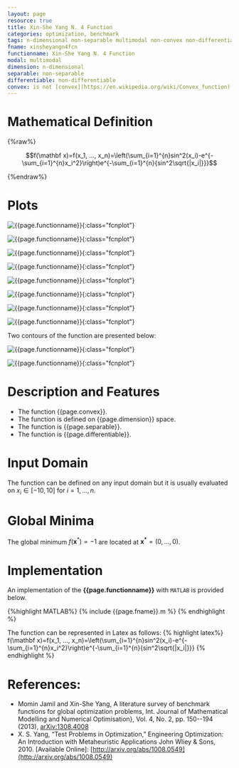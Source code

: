```yaml
---
layout: page
resource: true
title: Xin-She Yang N. 4 Function
categories: optimization, benchmark
tags: n-dimensional non-separable multimodal non-convex non-differentiable
fname: xinsheyangn4fcn
functionname: Xin-She Yang N. 4 Function
modal: multimodal
dimension: n-dimensional
separable: non-separable
differentiable: non-differentiable
convex: is not [convex](https://en.wikipedia.org/wiki/Convex_function)
---
```



# Mathematical Definition

{%raw%}

$$f(\mathbf x)=f(x_1, ..., x_n)=\left(\sum_{i=1}^{n}sin^2(x_i)-e^{-\sum_{i=1}^{n}x_i^2}\right)e^{-\sum_{i=1}^{n}{sin^2\sqrt{|x_i|}}}$$

{%endraw%}

# Plots
![{{page.functionname}}]({{site.baseurl}}/benchmarkfcns/plots/{{page.fname}}.png){:class="fcnplot"}

![{{page.functionname}}]({{site.baseurl}}/benchmarkfcns/plots/{{page.fname}}_2.png){:class="fcnplot"}

![{{page.functionname}}]({{site.baseurl}}/benchmarkfcns/plots/{{page.fname}}_3.png){:class="fcnplot"}

![{{page.functionname}}]({{site.baseurl}}/benchmarkfcns/plots/{{page.fname}}_4.png){:class="fcnplot"}

![{{page.functionname}}]({{site.baseurl}}/benchmarkfcns/plots/{{page.fname}}_5.png){:class="fcnplot"}

![{{page.functionname}}]({{site.baseurl}}/benchmarkfcns/plots/{{page.fname}}_6.png){:class="fcnplot"}

![{{page.functionname}}]({{site.baseurl}}/benchmarkfcns/plots/{{page.fname}}_7.png){:class="fcnplot"}

![{{page.functionname}}]({{site.baseurl}}/benchmarkfcns/plots/{{page.fname}}_8.png){:class="fcnplot"}

Two contours of the function are presented below:

![{{page.functionname}}]({{site.baseurl}}/benchmarkfcns/plots/{{page.fname}}_contour.png){:class="fcnplot"}

![{{page.functionname}}]({{site.baseurl}}/benchmarkfcns/plots/{{page.fname}}_contour_2.png){:class="fcnplot"}

# Description and Features
* The function {{page.convex}}.
* The function is defined on {{page.dimension}} space.
* The function is {{page.separable}}.
* The function is {{page.differentiable}}.

# Input Domain
The function can be defined on any input domain but it is usually evaluated on $x_i \in [-10, 10]$ for $i=1, ..., n$.

# Global Minima
The global minimum $f(\textbf{x}^{\ast})=-1$ are located at $\mathbf{x^\ast}=(0, ..., 0)$.

# Implementation
An implementation of the **{{page.functionname}}** with `MATLAB` is provided below. 

{%highlight MATLAB%}
{% include {{page.fname}}.m %}
{% endhighlight %}

The function can be represented in Latex as follows:
{% highlight latex%}
f(\mathbf x)=f(x_1, ..., x_n)=\left(\sum_{i=1}^{n}sin^2(x_i)-e^{-\sum_{i=1}^{n}x_i^2}\right)e^{-\sum_{i=1}^{n}{sin^2\sqrt{|x_i|}}}
{% endhighlight %}

# References:
* Momin Jamil and Xin-She Yang, A literature survey of benchmark functions for global optimization problems, Int. Journal of Mathematical Modelling 
and Numerical Optimisation}, Vol. 4, No. 2, pp. 150--194 (2013), [arXiv:1308.4008](arXiv:1308.4008)
* X. S. Yang, “Test Problems in Optimization,” Engineering Optimization: An Introduction
with Metaheuristic Applications John Wliey & Sons, 2010. [Available Online]:
[http://arxiv.org/abs/1008.0549](http://arxiv.org/abs/1008.0549)
